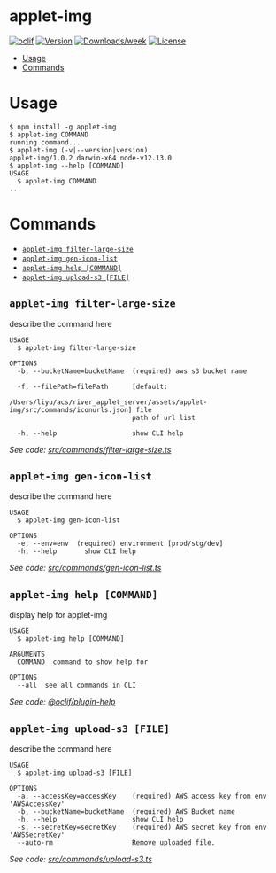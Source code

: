 applet-img
==========



[![oclif](https://img.shields.io/badge/cli-oclif-brightgreen.svg)](https://oclif.io)
[![Version](https://img.shields.io/npm/v/applet-img.svg)](https://npmjs.org/package/applet-img)
[![Downloads/week](https://img.shields.io/npm/dw/applet-img.svg)](https://npmjs.org/package/applet-img)
[![License](https://img.shields.io/npm/l/applet-img.svg)](https://github.com/aLiyuLiu/applet-img/blob/master/package.json)

<!-- toc -->
* [Usage](#usage)
* [Commands](#commands)
<!-- tocstop -->
# Usage
<!-- usage -->
```sh-session
$ npm install -g applet-img
$ applet-img COMMAND
running command...
$ applet-img (-v|--version|version)
applet-img/1.0.2 darwin-x64 node-v12.13.0
$ applet-img --help [COMMAND]
USAGE
  $ applet-img COMMAND
...
```
<!-- usagestop -->
# Commands
<!-- commands -->
* [`applet-img filter-large-size`](#applet-img-filter-large-size)
* [`applet-img gen-icon-list`](#applet-img-gen-icon-list)
* [`applet-img help [COMMAND]`](#applet-img-help-command)
* [`applet-img upload-s3 [FILE]`](#applet-img-upload-s3-file)

## `applet-img filter-large-size`

describe the command here

```
USAGE
  $ applet-img filter-large-size

OPTIONS
  -b, --bucketName=bucketName  (required) aws s3 bucket name

  -f, --filePath=filePath      [default:
                               /Users/liyu/acs/river_applet_server/assets/applet-img/src/commands/iconurls.json] file
                               path of url list

  -h, --help                   show CLI help
```

_See code: [src/commands/filter-large-size.ts](https://github.com/aLiyuLiu/applet-img/blob/v1.0.2/src/commands/filter-large-size.ts)_

## `applet-img gen-icon-list`

describe the command here

```
USAGE
  $ applet-img gen-icon-list

OPTIONS
  -e, --env=env  (required) environment [prod/stg/dev]
  -h, --help       show CLI help
```

_See code: [src/commands/gen-icon-list.ts](https://github.com/aLiyuLiu/applet-img/blob/v1.0.2/src/commands/gen-icon-list.ts)_

## `applet-img help [COMMAND]`

display help for applet-img

```
USAGE
  $ applet-img help [COMMAND]

ARGUMENTS
  COMMAND  command to show help for

OPTIONS
  --all  see all commands in CLI
```

_See code: [@oclif/plugin-help](https://github.com/oclif/plugin-help/blob/v3.1.0/src/commands/help.ts)_

## `applet-img upload-s3 [FILE]`

describe the command here

```
USAGE
  $ applet-img upload-s3 [FILE]

OPTIONS
  -a, --accessKey=accessKey    (required) AWS access key from env 'AWSAccessKey'
  -b, --bucketName=bucketName  (required) AWS Bucket name
  -h, --help                   show CLI help
  -s, --secretKey=secretKey    (required) AWS secret key from env 'AWSSecretKey'
  --auto-rm                    Remove uploaded file.
```

_See code: [src/commands/upload-s3.ts](https://github.com/aLiyuLiu/applet-img/blob/v1.0.2/src/commands/upload-s3.ts)_
<!-- commandsstop -->
